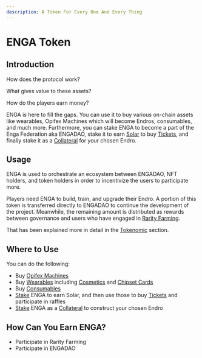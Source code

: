 ```yaml
---
description: A Token For Every One And Every Thing
---
```


# ENGA Token

## Introduction

How does the protocol work?

What gives value to these assets?

How do the players earn money?

ENGA is here to fill the gaps. You can use it to buy various on-chain assets like wearables, Opifex Machines which will become Endros, consumables, and much more. Furthermore, you can stake ENGA to become a part of the Enga Federation aka ENGADAO, stake it to earn [Solar](staking.md) to buy [Tickets](tickets.md), and finally stake it as a [Collateral](collateral.md) for your chosen Endro.

## Usage

ENGA is used to orchestrate an ecosystem between ENGADAO, NFT holders, and token holders in order to incentivize the users to participate more.

Players need ENGA to build, train, and upgrade their Endro. A portion of this token is transferred directly to ENGADAO to continue the development of the project. Meanwhile, the remaining amount is distributed as rewards between governance and users who have engaged in [Rarity Farming](../gameplay/rarity-farming.md).

That has been explained more in detail in the [Tokenomic](tokenomics.md) section.

## Where to Use

You can do the following:

* Buy [Opifex Machines](../gameplay/opifex-machine.md)
* Buy [Wearables](../gameplay/wearables/) including [Cosmetics](../gameplay/wearables/cosmetics.md) and [Chipset Cards](../gameplay/wearables/chipset-cards.md)
* Buy [Consumables](../gameplay/consumables.md)
* [Stake](staking.md) ENGA to earn Solar, and then use those to buy [Tickets](tickets.md) and participate in raffles
* [Stake](staking.md) ENGA as a [Collateral](collateral.md) to construct your chosen Endro

## How Can You Earn ENGA?

* Participate in Rarity Farming
* Participate in ENGADAO
